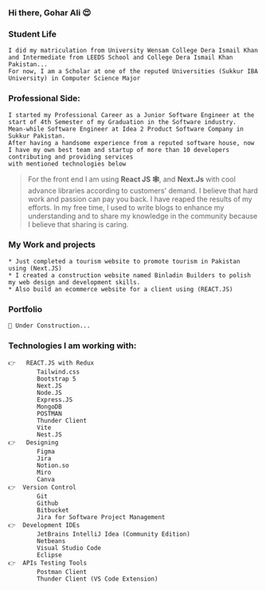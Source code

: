 ### Hi there, Gohar Ali 😍 

    
### Student Life
    I did my matriculation from University Wensam College Dera Ismail Khan and Intermediate from LEEDS School and College Dera Ismail Khan Pakistan... 
    For now, I am a Scholar at one of the reputed Universities (Sukkur IBA University) in Computer Science Major

###  Professional Side:
    I started my Professional Career as a Junior Software Engineer at the start of 4th Semester of my Graduation in the Software industry.
    Mean-while Software Engineer at Idea 2 Product Software Company in Sukkur Pakistan. 
    After having a handsome experience from a reputed software house, now I have my own best team and startup of more than 10 developers contributing and providing services 
    with mentioned technologies below
>   For the front end I am using **React JS 🕸️**, and **Next.Js** with cool advance libraries according to customers' demand.
    I believe that hard work and passion can pay you back. I have reaped the results of my efforts. In my free time, I used to write blogs to enhance my      understanding and to share my knowledge in the community because I believe that sharing is caring.
### My Work and projects
    * Just completed a tourism website to promote tourism in Pakistan using (Next.JS)
    * I created a construction website named Binladin Builders to polish my web design and development skills.
    * Also build an ecommerce website for a client using (REACT.JS)
### Portfolio    
    🔗 Under Construction...

### Technologies I am working with:
    👉   REACT.JS with Redux
            Tailwind.css
            Bootstrap 5
            Next.JS
            Node.JS
            Express.JS
            MongoDB
            POSTMAN
            Thunder Client
            Vite 
            Nest.JS
    👉	Designing
            Figma
            Jira
            Notion.so
            Miro
            Canva
    👉  Version Control
            Git
            Github
            Bitbucket
            Jira for Software Project Management
    👉  Development IDEs
            JetBrains IntelliJ Idea (Community Edition)
            Netbeans
            Visual Studio Code
            Eclipse 
    👉  APIs Testing Tools
            Postman Client
            Thunder Client (VS Code Extension)
